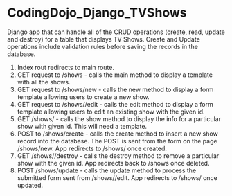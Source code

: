 # CodingDojo_Django_TVShows
Django app that can handle all of the CRUD operations (create, read, update and destroy) for a table that displays TV Shows.  Create and Update operations include validation rules before saving the records in the database.

1. Index rout redirects to main route.
2. GET request to /shows - calls the main method to display a template with all the shows. 
3. GET request to /shows/new - calls the new method to display a form template allowing users to create a new show. 
4. GET request to /shows/<id>/edit - calls the edit method to display a form template allowing users to edit an existing show with the given id. 
5. GET /shows/<id> - calls the show method to display the info for a particular show with given id. This will need a template.
6. POST to /shows/create - calls the create method to insert a new show record into the database. The POST is sent from the form on the page /shows/new. App redirects to /shows/<id> once created.
7. GET /shows/<id>/destroy - calls the destroy method to remove a particular show with the given id. App redirects back to /shows once deleted.
9. POST /shows/update - calls the update method to process the submitted form sent from /shows/<id>/edit. App redirects to /shows/<id> once updated.
